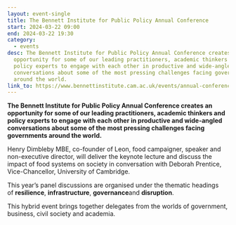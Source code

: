 ```yaml
---
layout: event-single
title: The Bennett Institute for Public Policy Annual Conference
start: 2024-03-22 09:00
end: 2024-03-22 19:30
category:
  - events
desc: The Bennett Institute for Public Policy Annual Conference creates an
  opportunity for some of our leading practitioners, academic thinkers and
  policy experts to engage with each other in productive and wide-angled
  conversations about some of the most pressing challenges facing governments
  around the world.
link_to: https://www.bennettinstitute.cam.ac.uk/events/annual-conference/
---
```

**The Bennett Institute for Public Policy Annual Conference creates an opportunity for some of our leading practitioners, academic thinkers and policy experts to engage with each other in productive and wide-angled conversations about some of the most pressing challenges facing governments around the world.** 

Henry Dimbleby MBE, co-founder of Leon, food campaigner, speaker and non-executive director, will deliver the keynote lecture and discuss the impact of food systems on society in conversation with Deborah Prentice, Vice-Chancellor, University of Cambridge.

This year’s panel discussions are organised under the thematic headings of **resilience**, **infrastructure**, **governance**and **disruption**.  

This hybrid event brings together delegates from the worlds of government, business, civil society and academia.